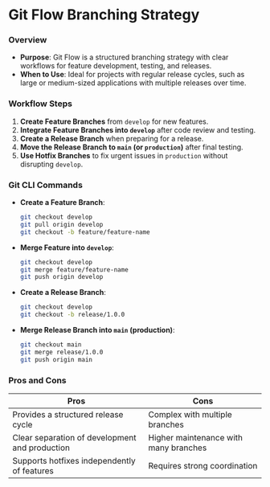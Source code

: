 # Git Flow Branching Strategy

### Overview
- **Purpose**: Git Flow is a structured branching strategy with clear workflows for feature development, testing, and releases.
- **When to Use**: Ideal for projects with regular release cycles, such as large or medium-sized applications with multiple releases over time.

### Workflow Steps
1. **Create Feature Branches** from `develop` for new features.
2. **Integrate Feature Branches into `develop`** after code review and testing.
3. **Create a Release Branch** when preparing for a release.
4. **Move the Release Branch to `main` (or `production`)** after final testing.
5. **Use Hotfix Branches** to fix urgent issues in `production` without disrupting `develop`.

### Git CLI Commands
- **Create a Feature Branch**:
  ```bash
  git checkout develop
  git pull origin develop
  git checkout -b feature/feature-name
  ```
- **Merge Feature into `develop`**:
  ```bash
  git checkout develop
  git merge feature/feature-name
  git push origin develop
  ```
- **Create a Release Branch**:
  ```bash
  git checkout develop
  git checkout -b release/1.0.0
  ```
- **Merge Release Branch into `main` (production)**:
  ```bash
  git checkout main
  git merge release/1.0.0
  git push origin main
  ```

### Pros and Cons
| Pros | Cons |
|------|------|
| Provides a structured release cycle | Complex with multiple branches |
| Clear separation of development and production | Higher maintenance with many branches |
| Supports hotfixes independently of features | Requires strong coordination |
